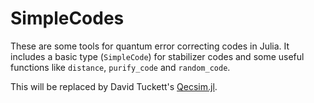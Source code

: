 # SimpleCodes

These are some tools for quantum error correcting codes in Julia.  It includes a basic type (`SimpleCode`) for stabilizer codes and some useful functions like `distance`, `purify_code` and `random_code`.

This will be replaced by David Tuckett's [Qecsim.jl](https://github.com/dkt29/Qecsim.jl).
